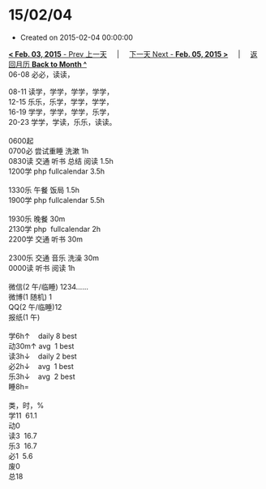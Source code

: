 # 15/02/04

- Created on 2015-02-04 00:00:00

[**< Feb. 03, 2015** - Prev 上一天](/lifelogs/2015/02/d03.md) &nbsp; &nbsp; | &nbsp; &nbsp; [下一天 Next - **Feb. 05, 2015 >**](/lifelogs/2015/02/d05.md) &nbsp; &nbsp; |  &nbsp; &nbsp; [返回月历 **Back to Month ^**](/lifelogs/2015/02/index.md)
<br/>06-08 必必，读读，</strong></div><div>08-11 读学，学学，学学，学学，</div><div>12-15 乐乐，乐学，学学，学学，</div><div>16-19 学学，学学，学学，乐学，</div><div>20-23 学学，学读，乐乐，读读。</div><div><br/></div><div>0600起</div><div>0700必 尝试重睡 洗漱 1h</div><div>0830读 交通 听书 总结 阅读 1.5h</div><div>1200学 php fullcalendar 3.5h</div><div><br/></div><div>1330乐 午餐 饭局 1.5h</div><div>1900学 php fullcalendar 5.5h</div><div><br/></div><div>1930乐 晚餐 30m</div><div>2130学 php  fullcalendar 2h</div><div>2200学 交通 听书 30m</div><div><br/></div><div>2300乐 交通 音乐 洗澡 30m</div><div>0000读 听书 阅读 1h</div><div><br/></div><div>微信(2 午/临睡) 1234……</div><div>微博(1 随机) 1</div><div>QQ(2 午/临睡)12</div><div>报纸(1 午)</div><div><br/></div><div>学6h↑    daily 8 best</div><div>动30m↑ avg  1 best</div><div>读3h↓    daily 2 best</div><div>必2h↓    avg  1 best</div><div>乐3h↓    avg  2 best</div><div>睡8h=</div><div><br/></div><div>类，时，%</div><div>学11  61.1</div><div>动0</div><div>读3  16.7</div><div>乐3  16.7</div><div>必1  5.6</div><div>废0</div><div>总18</div>
